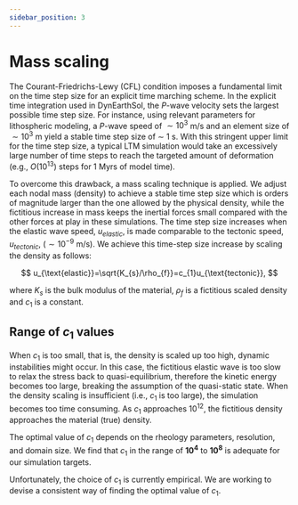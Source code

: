 ```yaml
---
sidebar_position: 3
---
```


# Mass scaling

The Courant-Friedrichs-Lewy (CFL) condition imposes a fundamental limit
on the time step size for an explicit time marching scheme. In the
explicit time integration used in DynEarthSol, the $P$-wave velocity sets
the largest possible time step size. For instance, using relevant
parameters for lithospheric modeling, a $P$-wave speed of $\sim10^{3}$
m/s and an element size of $\sim10^{3}$ m yield a stable time step size
of $\sim$ 1 s. With this stringent upper limit for the time step size, a
typical LTM simulation would take an excessively large number of time
steps to reach the targeted amount of deformation (e.g., $O(10^{13})$
steps for 1 Myrs of model time).

To overcome this drawback, a mass scaling technique is applied. We
adjust each nodal mass (density) to achieve a stable time step size
which is orders of magnitude larger than the one allowed by the physical
density, while the fictitious increase in mass keeps the inertial forces
small compared with the other forces at play in these simulations. The
time step size increases when the elastic wave speed, $u_{elastic}$, is
made comparable to the tectonic speed, $u_{tectonic}$, ($\sim10^{-9}$
m/s). We achieve this time-step size increase by scaling the density as
follows:

$$
u_{\text{elastic}}=\sqrt{K_{s}/\rho_{f}}=c_{1}u_{\text{tectonic}},
$$

where $K_{s}$ is the bulk modulus of the material, $\rho_{f}$ is a
fictitious scaled density and $c_{1}$ is a constant.

## Range of $c_{1}$ values

When $c_{1}$ is too
small, that is, the density is scaled up too high, dynamic instabilities
might occur. In this case, the fictitious elastic wave is too slow to
relax the stress back to quasi-equilibrium, therefore the kinetic energy
becomes too large, breaking the assumption of the quasi-static
state. When the density scaling is insufficient
(i.e., $c_{1}$ is too large), the simulation becomes too time consuming.
As $c_{1}$ approaches $10^{12},$ the fictitious density approaches the
material (true) density. 

The optimal value of $c_{1}$ depends on the
rheology parameters, resolution, and domain size. We find that $c_{1}$
in the range of **$10^{4}$** to **$10^{8}$** is adequate for our simulation
targets. 

Unfortunately, the choice of $c_{1}$ is currently empirical. We
are working to devise a consistent way of finding the optimal value of
$c_{1}$.
